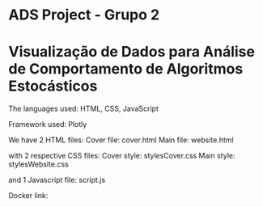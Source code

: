 # ADS Project - Grupo 2
# Visualização de Dados para Análise de Comportamento de Algoritmos Estocásticos

The languages used: HTML, CSS, JavaScript

Framework used: Plotly

We have 2 HTML files:
Cover file: cover.html
Main file: website.html

with 2 respective CSS files:
Cover style: stylesCover.css
Main style: stylesWebsite.css

and 1 Javascript file:
script.js

Docker link: 
